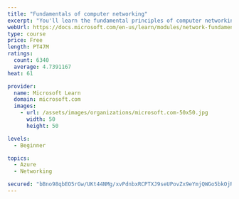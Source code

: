 ```yaml
---
title: "Fundamentals of computer networking"
excerpt: "You'll learn the fundamental principles of computer networking to prepare you for the Azure admin and developer learning paths."
webUrl: https://docs.microsoft.com/en-us/learn/modules/network-fundamentals/
type: course
price: Free
length: PT47M
ratings:
  count: 6340
  average: 4.7391167
heat: 61

provider:
  name: Microsoft Learn
  domain: microsoft.com
  images:
    - url: /assets/images/organizations/microsoft.com-50x50.jpg
      width: 50
      height: 50

levels:
  - Beginner

topics:
  - Azure
  - Networking

secured: "bBno98qbEO5rGw/UKt44NMg/xvPdnbxRCPTXJ9seUPovZx9eYmjQWGo5bkOjRjst4PDJ4xtNo14//nH7eh5t7vq5MH4bLwUj573eemy4YMIzlYGsybhwjCRwrC+pqeCaLD5CR/GxhNXiiEgz8PrGWS9GFR8/YfUEVa8qApqrIGnZhg3ij29yvmMqHQYYZYP6WE6q/Su/3f63OTncNzlqJkji/AxsChIJDixUteSIbmBCb/or+HAxnfAxCJvy33Q3YrttBHFHVScRbI+13iaSKBCD+oQRhHgwByoCIKYC5OyMryQoPqzdU8O2Qls4bZ3Dhm+2oZMPi0V9XNTTy1xQx6jNGCjiKBH7CBMdbS6AfFGXNDgmNgLZRjk6s2N0WQY2qBwSu5farOdM8LYALz6Gd/P/eHz3SGWT8/E3CGE8Q+w=;U0sgcEXOQrC41k/ybcTDwQ=="
---
```


